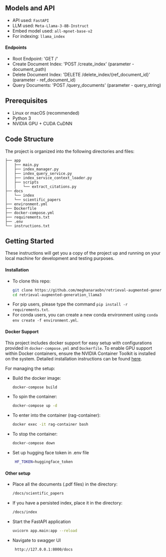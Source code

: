 ## Models and API
* API used: ``` FastAPI ```
* LLM used: ```Meta-Llama-3-8B-Instruct ```
* Embed model used: ``` all-mpnet-base-v2 ```
* For indexing: ``` llama_index ```

#### Endpoints
* Root Endpoint: 'GET /'
* Create Document Index: 'POST /create_index' (parameter - document_path)
* Delete Document Index: 'DELETE /delete_index/{ref_document_id}' (parameter - ref_document_id)
* Query Documents: 'POST /query_documents' (parameter - query_string)
  
## Prerequisites
* Linux or macOS (recommended)
* Python 3
* NVIDIA GPU + CUDA CuDNN

## Code Structure
The project is organized into the following directories and files:

    ├── app    
    │   ├── main.py   
    │   ├── index_manager.py
    │   ├── index_query_service.py
    │   ├── index_service_context_loader.py
    │   ├── scripts
    │   │   └── extract_citations.py
    ├── docs
    │   └── index
    │   └── scientific_papers
    ├── environment.yml
    ├── Dockerfile
    ├── docker-compose.yml
    ├── requirements.txt
    ├── .env
    └── instructions.txt
  
## Getting Started
These instructions will get you a copy of the project up and running on your local machine for development and testing purposes.

#### Installation
* To clone this repo:
  ```bash
  git clone https://github.com/meghanaraobn/retrieval-augmented-generation_llama3.git
  cd retrieval-augmented-generation_llama3
  ```
* For pip users, please type the command `pip install -r requirements.txt`.
* For conda users, you can create a new conda environment using `conda env create -f environment.yml`.
#### Docker Support
This project includes docker support for easy setup with configurations provided in `docker-compose.yml` and `Dockerfile`. To enable GPU support within Docker containers, ensure the NVIDIA Container Toolkit is installed on the system. Detailed installation instructions can be found [here](https://docs.nvidia.com/datacenter/cloud-native/container-toolkit/latest/install-guide.html).

For managing the setup:
* Build the docker image:
  ```bash
  docker-compose build
  ```
* To spin the container:
  ```bash
  docker-compose up -d
  ```
* To enter into the container (rag-container):
  ```bash
  docker exec -it rag-container bash
  ```
* To stop the container:
  ```bash
  docker-compose down
  ```
* Set up hugging face token in .env file
  ```bash
   HF_TOKEN=huggingface_token
  ```
#### Other setup
* Place all the documents (.pdf files) in the directory:
  ```bash
  /docs/scientific_papers
  ````
* If you have a persisted index, place it in the directory:
  ```bash
  /docs/index
  ````
* Start the FastAPI application
  ```bash
  uvicorn app.main:app --reload
  ````
* Navigate to swagger UI
  ```bash
   http://127.0.0.1:8000/docs
  ```
  
  
